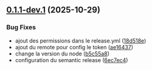 ## [0.1.1-dev.1](https://github.com/hesolean/Brief-databricks/compare/v0.1.0...v0.1.1-dev.1) (2025-10-29)


### Bug Fixes

* ajout des permissions dans le release.yml ([18d518e](https://github.com/hesolean/Brief-databricks/commit/18d518eda6a855da950ad09ffb6c5993cea075ce))
* ajout du remote pour config le token ([ae16437](https://github.com/hesolean/Brief-databricks/commit/ae16437388faf8dc68d3c554a091f63136f71834))
* change la version du node ([b5c55a8](https://github.com/hesolean/Brief-databricks/commit/b5c55a8510084eecf25b25b13c4e3e85933e82ed))
* configuration du semantic release ([6ec7ec4](https://github.com/hesolean/Brief-databricks/commit/6ec7ec48cb8efea8fa76aa6091262e2a96080070))
